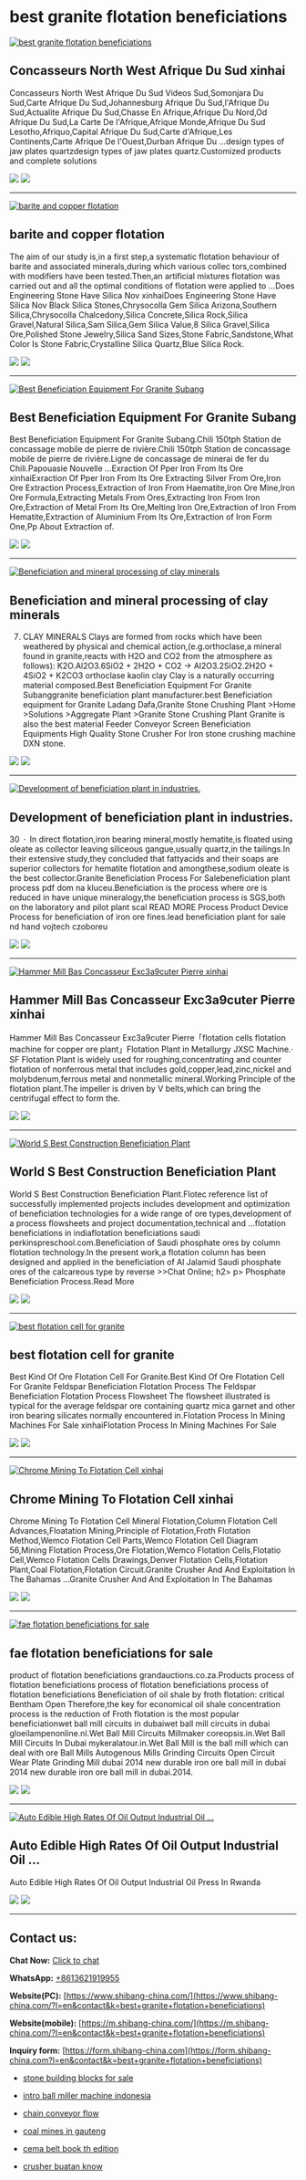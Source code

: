 # best granite flotation beneficiations

<a href="https://swt.shibang-china.com/?l=en&img&k=best+granite+flotation+beneficiations" target="_blank">![best granite flotation beneficiations](http://static.shibang-china.com/all-800x300/411.jpg)</a>

## Concasseurs North West Afrique Du Sud xinhai
Concasseurs North West Afrique Du Sud Videos Sud,Somonjara Du Sud,Carte Afrique Du Sud,Johannesburg Afrique Du Sud,l'Afrique Du Sud,Actualite Afrique Du Sud,Chasse En Afrique,Afrique Du Nord,Od Afrique Du Sud,La Carte De l'Afrique,Afrique Monde,Afrique Du Sud Lesotho,Afriquo,Capital Afrique Du Sud,Carte d'Afrique,Les Continents,Carte Afrique De l'Ouest,Durban Afrique Du …design types of jaw plates quartzdesign types of jaw plates quartz.Customized products and complete solutions


<a href="https://whatsapp.shibangsoft.com/WhatsApp.php" target="_blank" title="WhatsApp">![](http://static.shibang-china.com/icon/whatsapp.png)</a> <a href="https://swt.shibang-china.com/?l=en&icon&k=best+granite+flotation+beneficiations" target="_blank">![](http://static.shibang-china.com/icon/chat-en.png)</a>

---

<a href="https://swt.shibang-china.com/?l=en&img&k=best+granite+flotation+beneficiations" target="_blank">![barite and copper flotation](http://static.shibang-china.com/all-800x300/771.jpg)</a>

## barite and copper flotation
The aim of our study is,in a first step,a systematic flotation behaviour of barite and associated minerals,during which various collec tors,combined with modifiers have been tested.Then,an artificial mixtures flotation was carried out and all the optimal conditions of flotation were applied to …Does Engineering Stone Have Silica Nov xinhaiDoes Engineering Stone Have Silica Nov Black Silica Stones,Chrysocolla Gem Silica Arizona,Southern Silica,Chrysocolla Chalcedony,Silica Concrete,Silica Rock,Silica Gravel,Natural Silica,Sam Silica,Gem Silica Value,8 Silica Gravel,Silica Ore,Polished Stone Jewelry,Silica Sand Sizes,Stone Fabric,Sandstone,What Color Is Stone Fabric,Crystalline Silica Quartz,Blue Silica Rock.


<a href="https://whatsapp.shibangsoft.com/WhatsApp.php" target="_blank" title="WhatsApp">![](http://static.shibang-china.com/icon/whatsapp.png)</a> <a href="https://swt.shibang-china.com/?l=en&icon&k=best+granite+flotation+beneficiations" target="_blank">![](http://static.shibang-china.com/icon/chat-en.png)</a>

---

<a href="https://swt.shibang-china.com/?l=en&img&k=best+granite+flotation+beneficiations" target="_blank">![Best Beneficiation Equipment For Granite Subang](http://static.shibang-china.com/all-800x300/826.jpg)</a>

## Best Beneficiation Equipment For Granite Subang
Best Beneficiation Equipment For Granite Subang.Chili 150tph Station de concassage mobile de pierre de rivi&#232;re.Chili 150tph Station de concassage mobile de pierre de rivi&#232;re.Ligne de concassage de minerai de fer du Chili.Papouasie Nouvelle …Exraction Of Pper Iron From Its Ore xinhaiExraction Of Pper Iron From Its Ore Extracting Silver From Ore,Iron Ore Extraction Process,Extraction of Iron From Haematite,Iron Ore Mine,Iron Ore Formula,Extracting Metals From Ores,Extracting Iron From Iron Ore,Extraction of Metal From Its Ore,Melting Iron Ore,Extraction of Iron From Hematite,Extraction of Aluminium From Its Ore,Extraction of Iron Form One,Pp About Extraction of.


<a href="https://whatsapp.shibangsoft.com/WhatsApp.php" target="_blank" title="WhatsApp">![](http://static.shibang-china.com/icon/whatsapp.png)</a> <a href="https://swt.shibang-china.com/?l=en&icon&k=best+granite+flotation+beneficiations" target="_blank">![](http://static.shibang-china.com/icon/chat-en.png)</a>

---

<a href="https://swt.shibang-china.com/?l=en&img&k=best+granite+flotation+beneficiations" target="_blank">![Beneficiation and mineral processing of clay minerals](http://static.shibang-china.com/all-800x300/1149.jpg)</a>

## Beneficiation and mineral processing of clay minerals
7) CLAY MINERALS Clays are formed from rocks which have been weathered by physical and chemical action,(e.g.orthoclase,a mineral found in granite,reacts with H2O and CO2 from the atmosphere as follows): K2O.Al2O3.6SiO2 + 2H2O + CO2 → Al2O3.2SiO2.2H2O + 4SiO2 + K2CO3 orthoclase kaolin clay Clay is a naturally occurring material composed.Best Beneficiation Equipment For Granite Subanggranite beneficiation plant manufacturer.best Beneficiation equipment for Granite Ladang Dafa,Granite Stone Crushing Plant &gt;Home &gt;Solutions &gt;Aggregate Plant &gt;Granite Stone Crushing Plant Granite is also the best material Feeder Conveyor Screen Beneficiation Equipments High Quality Stone Crusher For Iron stone crushing machine DXN stone.


<a href="https://whatsapp.shibangsoft.com/WhatsApp.php" target="_blank" title="WhatsApp">![](http://static.shibang-china.com/icon/whatsapp.png)</a> <a href="https://swt.shibang-china.com/?l=en&icon&k=best+granite+flotation+beneficiations" target="_blank">![](http://static.shibang-china.com/icon/chat-en.png)</a>

---

<a href="https://swt.shibang-china.com/?l=en&img&k=best+granite+flotation+beneficiations" target="_blank">![Development of beneficiation plant in industries.](http://static.shibang-china.com/all-800x300/334.jpg)</a>

## Development of beneficiation plant in industries.
30&ensp;&#0183;&ensp;In direct flotation,iron bearing mineral,mostly hematite,is floated using oleate as collector leaving siliceous gangue,usually quartz,in the tailings.In their extensive study,they concluded that fattyacids and their soaps are superior collectors for hematite flotation and amongthese,sodium oleate is the best collector.Granite Beneficiation Process For Salebeneficiation plant process pdf dom na kluceu.Beneficiation is the process where ore is reduced in have unique mineralogy,the beneficiation process is SGS,both on the laboratory and pilot plant scal READ MORE Process Product Device Process for beneficiation of iron ore fines.lead beneficiation plant for sale nd hand vojtech czoboreu


<a href="https://whatsapp.shibangsoft.com/WhatsApp.php" target="_blank" title="WhatsApp">![](http://static.shibang-china.com/icon/whatsapp.png)</a> <a href="https://swt.shibang-china.com/?l=en&icon&k=best+granite+flotation+beneficiations" target="_blank">![](http://static.shibang-china.com/icon/chat-en.png)</a>

---

<a href="https://swt.shibang-china.com/?l=en&img&k=best+granite+flotation+beneficiations" target="_blank">![Hammer Mill Bas Concasseur Exc3a9cuter Pierre xinhai](http://static.shibang-china.com/all-800x300/1091.jpg)</a>

## Hammer Mill Bas Concasseur Exc3a9cuter Pierre xinhai
Hammer Mill Bas Concasseur Exc3a9cuter Pierre「flotation cells flotation machine for copper ore plant」Flotation Plant in Metallurgy JXSC Machine.&#183; SF Flotation Plant is widely used for roughing,concentrating and counter flotation of nonferrous metal that includes gold,copper,lead,zinc,nickel and molybdenum,ferrous metal and nonmetallic mineral.Working Principle of the flotation plant.The impeller is driven by V belts,which can bring the centrifugal effect to form the.


<a href="https://whatsapp.shibangsoft.com/WhatsApp.php" target="_blank" title="WhatsApp">![](http://static.shibang-china.com/icon/whatsapp.png)</a> <a href="https://swt.shibang-china.com/?l=en&icon&k=best+granite+flotation+beneficiations" target="_blank">![](http://static.shibang-china.com/icon/chat-en.png)</a>

---

<a href="https://swt.shibang-china.com/?l=en&img&k=best+granite+flotation+beneficiations" target="_blank">![World S Best Construction Beneficiation Plant](http://static.shibang-china.com/all-800x300/326.jpg)</a>

## World S Best Construction Beneficiation Plant
World S Best Construction Beneficiation Plant.Flotec reference list of successfully implemented projects includes development and optimization of beneficiation technologies for a wide range of ore types,development of a process flowsheets and project documentation,technical and …flotation beneficiations in indiaflotation beneficiations saudi perkinspreschool.com.Beneficiation of Saudi phosphate ores by column flotation technology.In the present work,a flotation column has been designed and applied in the beneficiation of Al Jalamid Saudi phosphate ores of the calcareous type by reverse &gt;&gt;Chat Online; h2&gt; p&gt; Phosphate Beneficiation Process.Read More


<a href="https://whatsapp.shibangsoft.com/WhatsApp.php" target="_blank" title="WhatsApp">![](http://static.shibang-china.com/icon/whatsapp.png)</a> <a href="https://swt.shibang-china.com/?l=en&icon&k=best+granite+flotation+beneficiations" target="_blank">![](http://static.shibang-china.com/icon/chat-en.png)</a>

---

<a href="https://swt.shibang-china.com/?l=en&img&k=best+granite+flotation+beneficiations" target="_blank">![best flotation cell for granite](http://static.shibang-china.com/all-800x300/1198.jpg)</a>

## best flotation cell for granite
Best Kind Of Ore Flotation Cell For Granite.Best Kind Of Ore Flotation Cell For Granite Feldspar Beneficiation Flotation Process The Feldspar Beneficiation Flotation Process Flowsheet The flowsheet illustrated is typical for the average feldspar ore containing quartz mica garnet and other iron bearing silicates normally encountered in.Flotation Process In Mining Machines For Sale xinhaiFlotation Process In Mining Machines For Sale


<a href="https://whatsapp.shibangsoft.com/WhatsApp.php" target="_blank" title="WhatsApp">![](http://static.shibang-china.com/icon/whatsapp.png)</a> <a href="https://swt.shibang-china.com/?l=en&icon&k=best+granite+flotation+beneficiations" target="_blank">![](http://static.shibang-china.com/icon/chat-en.png)</a>

---

<a href="https://swt.shibang-china.com/?l=en&img&k=best+granite+flotation+beneficiations" target="_blank">![Chrome Mining To Flotation Cell xinhai](http://static.shibang-china.com/all-800x300/866.jpg)</a>

## Chrome Mining To Flotation Cell xinhai
Chrome Mining To Flotation Cell Mineral Flotation,Column Flotation Cell Advances,Floatation Mining,Principle of Flotation,Froth Flotation Method,Wemco Flotation Cell Parts,Wemco Flotation Cell Diagram 56,Mining Flotation Process,Ore Flotation,Wemco Flotation Cells,Flotatio Cell,Wemco Flotation Cells Drawings,Denver Flotation Cells,Flotation Plant,Coal Flotation,Flotation Circuit.Granite Crusher And And Exploitation In The Bahamas …Granite Crusher And And Exploitation In The Bahamas


<a href="https://whatsapp.shibangsoft.com/WhatsApp.php" target="_blank" title="WhatsApp">![](http://static.shibang-china.com/icon/whatsapp.png)</a> <a href="https://swt.shibang-china.com/?l=en&icon&k=best+granite+flotation+beneficiations" target="_blank">![](http://static.shibang-china.com/icon/chat-en.png)</a>

---

<a href="https://swt.shibang-china.com/?l=en&img&k=best+granite+flotation+beneficiations" target="_blank">![fae flotation beneficiations for sale](http://static.shibang-china.com/all-800x300/701.jpg)</a>

## fae flotation beneficiations for sale
product of flotation beneficiations grandauctions.co.za.Products process of flotation beneficiations process of flotation beneficiations process of flotation beneficiations Beneficiation of oil shale by froth flotation: critical Bentham Open Therefore,the key for economical oil shale concentration process is the reduction of Froth flotation is the most popular beneficiationwet ball mill circuits in dubaiwet ball mill circuits in dubai gloeilampenonline.nl.Wet Ball Mill Circuits Millmaker coreopsis.in.Wet Ball Mill Circuits In Dubai mykeralatour.in.Wet Ball Mill is the ball mill which can deal with ore Ball Mills Autogenous Mills Grinding Circuits Open Circuit Wear Plate Grinding Mill dubai 2014 new durable iron ore ball mill in dubai 2014 new durable iron ore ball mill in dubai.2014.


<a href="https://whatsapp.shibangsoft.com/WhatsApp.php" target="_blank" title="WhatsApp">![](http://static.shibang-china.com/icon/whatsapp.png)</a> <a href="https://swt.shibang-china.com/?l=en&icon&k=best+granite+flotation+beneficiations" target="_blank">![](http://static.shibang-china.com/icon/chat-en.png)</a>

---

<a href="https://swt.shibang-china.com/?l=en&img&k=best+granite+flotation+beneficiations" target="_blank">![Auto Edible High Rates Of Oil Output Industrial Oil …](http://static.shibang-china.com/all-800x300/269.jpg)</a>

## Auto Edible High Rates Of Oil Output Industrial Oil …
Auto Edible High Rates Of Oil Output Industrial Oil Press In Rwanda

<a href="https://whatsapp.shibangsoft.com/WhatsApp.php" target="_blank" title="WhatsApp">![](http://static.shibang-china.com/icon/whatsapp.png)</a> <a href="https://swt.shibang-china.com/?l=en&icon&k=best+granite+flotation+beneficiations" target="_blank">![](http://static.shibang-china.com/icon/chat-en.png)</a>

---
## Contact us:

**Chat Now:** [Click to chat](https://swt.shibang-china.com?l=en&contact&k=best+granite+flotation+beneficiations)

**WhatsApp:**  [+8613621919955](https://whatsapp.shibangsoft.com/WhatsApp.php)

**Website(PC):** [https://www.shibang-china.com/](https://www.shibang-china.com/?l=en&contact&k=best+granite+flotation+beneficiations)

**Website(mobile):** [https://m.shibang-china.com/](https://m.shibang-china.com/?l=en&contact&k=best+granite+flotation+beneficiations)

**Inquiry form:** [https://form.shibang-china.com](https://form.shibang-china.com?l=en&contact&k=best+granite+flotation+beneficiations)

* [stone building blocks for sale](../163/stone%20building%20blocks%20for%20sale.md)

* [intro ball miller machine indonesia](../169/intro%20ball%20miller%20machine%20indonesia.md)

* [chain conveyor flow](../164/chain%20conveyor%20flow.md)

* [coal mines in gauteng](../163/coal%20mines%20in%20gauteng.md)

* [cema belt book th edition](../161/cema%20belt%20book%20th%20edition.md)

* [crusher buatan know](../168/crusher%20buatan%20know.md)